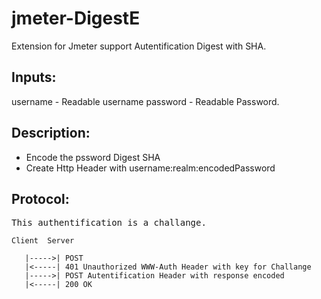 jmeter-DigestE
==============

Extension for Jmeter support Autentification Digest with SHA.

Inputs:
-------
username - Readable username
password - Readable Password.

Description:
------------
- Encode the pssword Digest SHA
- Create Http Header with username:realm:encodedPassword
 

Protocol:
---------
<pre>This authentification is a challange.</pre>
```
Client  Server

   |----->| POST
   |<-----| 401 Unauthorized WWW-Auth Header with key for Challange
   |----->| POST Autentification Header with response encoded
   |<-----| 200 OK
```
